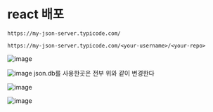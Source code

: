 # react 배포

```
https://my-json-server.typicode.com/
```

```
https://my-json-server.typicode.com/<your-username>/<your-repo>
```


![image](https://github.com/hyunju960429/React/assets/145514544/dbb6691b-5bbe-43d5-aabb-55285b03c790)

![image](https://github.com/hyunju960429/React/assets/145514544/2db75d63-6e97-469b-96be-2f4727aebac3)
json.db를 사용한곳은 전부 위와 같이 변경한다


![image](https://github.com/hyunju960429/React/assets/145514544/a7ad789a-d36d-4390-8efc-f6155951620e)


![image](https://github.com/hyunju960429/React/assets/145514544/637bea32-18ca-411c-b853-2fe2fa22c846)
